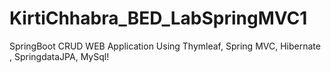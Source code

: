 # KirtiChhabra_BED_LabSpringMVC1
SpringBoot CRUD WEB Application Using Thymleaf, Spring MVC, Hibernate , SpringdataJPA, MySql!
